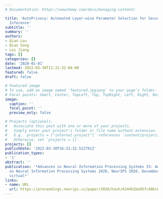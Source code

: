 ```yaml
---
# Documentation: https://wowchemy.com/docs/managing-content/

title: 'AutoPrivacy: Automated Layer-wise Parameter Selection for Secure Neural Network
  Inference'
subtitle: ''
summary: ''
authors:
- Qian Lou
- Bian Song
- Lei Jiang
tags: []
categories: []
date: '2020-01-01'
lastmod: 2022-03-30T12:31:32-04:00
featured: false
draft: false

# Featured image
# To use, add an image named `featured.jpg/png` to your page's folder.
# Focal points: Smart, Center, TopLeft, Top, TopRight, Left, Right, BottomLeft, Bottom, BottomRight.
image:
  caption: ''
  focal_point: ''
  preview_only: false

# Projects (optional).
#   Associate this post with one or more of your projects.
#   Simply enter your project's folder or file name without extension.
#   E.g. `projects = ["internal-project"]` references `content/project/deep-learning/index.md`.
#   Otherwise, set `projects = []`.
projects: []
publishDate: '2022-03-30T16:31:32.522791Z'
publication_types:
- '1'
abstract: ''
publication: '*Advances in Neural Information Processing Systems 33: Annual Conference
  on Neural Information Processing Systems 2020, NeurIPS 2020, December 6-12, 2020,
  virtual*'
links:
- name: URL
  url: https://proceedings.neurips.cc/paper/2020/hash/6244b2ba957c48bc64582cf2bcec3d04-Abstract.html
---
```

